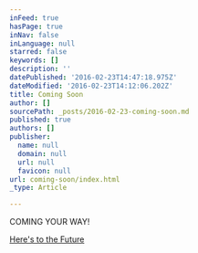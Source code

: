```yaml
---
inFeed: true
hasPage: true
inNav: false
inLanguage: null
starred: false
keywords: []
description: ''
datePublished: '2016-02-23T14:47:18.975Z'
dateModified: '2016-02-23T14:12:06.202Z'
title: Coming Soon
author: []
sourcePath: _posts/2016-02-23-coming-soon.md
published: true
authors: []
publisher:
  name: null
  domain: null
  url: null
  favicon: null
url: coming-soon/index.html
_type: Article

---
```

COMING YOUR WAY!

[Here's to the Future][0]

[0]: https://www.youtube.com/watch?v=TNtkzRQUTKM